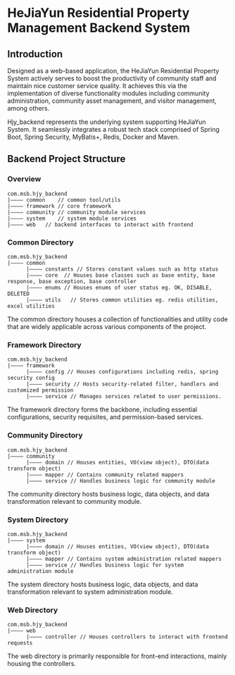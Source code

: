 # HeJiaYun Residential Property Management Backend System
## Introduction 
Designed as a web-based application, the HeJiaYun Residential Property System actively serves to boost the productivity of community staff and maintain nice customer service quality. It achieves this via the implementation of diverse functionality modules including community administration, community asset management, and visitor management, among others.

Hjy_backend represents the underlying system supporting HeJiaYun System. It seamlessly integrates a robust tech stack comprised of Spring Boot, Spring Security, MyBatis+, Redis, Docker and Maven.

## Backend Project Structure
### Overview
```
com.msb.hjy_backend
|———— common	// common tool/utils
|———— framework // core framework
|———— community // community module services
|———— system	// system module services
|———— web	// backend interfaces to interact with frontend
```
### Common Directory
```
com.msb.hjy_backend
|———— common
      |———— constants // Stores constant values such as http status
      |———— core  // Houses base classes such as base entity, base response, base exception, base controller
      |———— enums // Houses enums of user status eg. OK, DISABLE, DELETED
      |———— utils	// Stores common utilities eg. redis utilities, excel utilities
```
The common directory houses a collection of functionalities and utility code that are widely applicable across various components of the project.
### Framework Directory
```
com.msb.hjy_backend
|———— framework
      |———— config // Houses configurations including redis, spring security config
      |———— security // Hosts security-related filter, handlers and customized permission
      |———— service // Manages services related to user permissions.
```
The framework directory forms the backbone, including essential configurations, security requisites, and  permission-based services.

### Community Directory
```
com.msb.hjy_backend
|———— community
      |———— domain // Houses entities, VO(view object), DTO(data transform object)
      |———— mapper // Contains community related mappers
      |———— service // Handles business logic for community module
```
The community directory hosts business logic, data objects, and data transformation relevant to community module.

### System Directory
```
com.msb.hjy_backend
|———— system
      |———— domain // Houses entities, VO(view object), DTO(data transform object)
      |———— mapper // Contains system administration related mappers
      |———— service // Handles business logic for system administration module
```
The system directory hosts business logic, data objects, and data transformation relevant to system administration module.

### Web Directory
```
com.msb.hjy_backend
|———— web
      |———— controller // Houses controllers to interact with frontend requests
```
The web directory is primarily responsible for front-end interactions, mainly housing the controllers.

